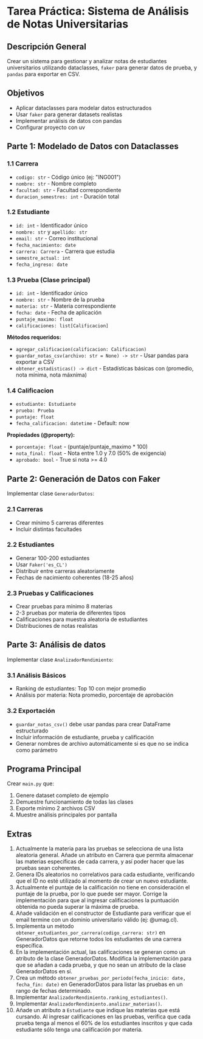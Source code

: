 # Tarea Práctica: Sistema de Análisis de Notas Universitarias

## Descripción General

Crear un sistema para gestionar y analizar notas de estudiantes universitarios utilizando dataclasses, `faker` para generar datos de prueba, y `pandas` para exportar en CSV.

## Objetivos

- Aplicar dataclasses para modelar datos estructurados
- Usar `faker` para generar datasets realistas
- Implementar análisis de datos con pandas
- Configurar proyecto con uv

## Parte 1: Modelado de Datos con Dataclasses

### 1.1 Carrera

- `codigo: str` - Código único (ej: "ING001")
- `nombre: str` - Nombre completo
- `facultad: str` - Facultad correspondiente
- `duracion_semestres: int` - Duración total

### 1.2 Estudiante

- `id: int` - Identificador único
- `nombre: str` y `apellido: str`
- `email: str` - Correo institucional
- `fecha_nacimiento: date`
- `carrera: Carrera` - Carrera que estudia
- `semestre_actual: int`
- `fecha_ingreso: date`

### 1.3 Prueba (Clase principal)

- `id: int` - Identificador único
- `nombre: str` - Nombre de la prueba
- `materia: str` - Materia correspondiente
- `fecha: date` - Fecha de aplicación
- `puntaje_maximo: float`
- `calificaciones: list[Calificacion]`

**Métodos requeridos:**

- `agregar_calificacion(calificacion: Calificacion)`
- `guardar_notas_csv(archivo: str = None) -> str` - Usar pandas para exportar a CSV
- `obtener_estadisticas() -> dict` - Estadísticas básicas con (promedio, nota mínima, nota máxnima)

### 1.4 Calificacion

- `estudiante: Estudiante`
- `prueba: Prueba`
- `puntaje: float`
- `fecha_calificacion: datetime` - Default: now

**Propiedades (@property):**

- `porcentaje: float` - (puntaje/puntaje_maximo \* 100)
- `nota_final: float` - Nota entre 1.0 y 7.0 (50% de exigencia)
- `aprobado: bool` - True si nota >= 4.0

## Parte 2: Generación de Datos con Faker

Implementar clase `GeneradorDatos`:

### 2.1 Carreras

- Crear mínimo 5 carreras diferentes
- Incluir distintas facultades

### 2.2 Estudiantes

- Generar 100-200 estudiantes
- Usar `Faker('es_CL')`
- Distribuir entre carreras aleatoriamente
- Fechas de nacimiento coherentes (18-25 años)

### 2.3 Pruebas y Calificaciones

- Crear pruebas para mínimo 8 materias
- 2-3 pruebas por materia de diferentes tipos
- Calificaciones para muestra aleatoria de estudiantes
- Distribuciones de notas realistas

## Parte 3: Análisis de datos

Implementar clase `AnalizadorRendimiento`:

### 3.1 Análisis Básicos

- Ranking de estudiantes: Top 10 con mejor promedio
- Análisis por materia: Nota promedio, porcentaje de aprobación

### 3.2 Exportación

- `guardar_notas_csv()` debe usar pandas para crear DataFrame estructurado
- Incluir información de estudiante, prueba y calificación
- Generar nombres de archivo automáticamente si es que no se indica como parámetro

## Programa Principal

Crear `main.py` que:

1. Genere dataset completo de ejemplo
2. Demuestre funcionamiento de todas las clases
3. Exporte mínimo 2 archivos CSV
4. Muestre análisis principales por pantalla

## Extras

1. Actualmente la materia para las pruebas se selecciona de una lista aleatoria general. Añade un atributo en Carrera que permita almacenar las materias específicas de cada carrera, y así poder hacer que las pruebas sean coherentes.
2. Genera IDs aleatorios no correlativos para cada estudiante, verificando que el ID no esté utilizado al momento de crear un nuevo estudiante.
3. Actualmente el puntaje de la calificación no tiene en consideración el puntaje de la prueba, por lo que puede ser mayor. Corrige la implementación para que al ingresar calificaciones la puntuación obtenida no pueda superar la máxima de prueba.
4. Añade validación en el constructor de Estudiante para verificar que el email termine con un dominio universitario válido (ej: @umag.cl).
5. Implementa un método `obtener_estudiantes_por_carrera(codigo_carrera: str)` en GeneradorDatos que retorne todos los estudiantes de una carrera específica.
6. En la implementación actual, las calificaciones se generan como un atributo de la clase GeneradorDatos. Modifica la implementación para que se añadan a cada prueba, y que no sean un atributo de la clase GeneradorDatos en sí.
7. Crea un método `obtener_pruebas_por_periodo(fecha_inicio: date, fecha_fin: date)` en GeneradorDatos para listar las pruebas en un rango de fechas determinado.
8. Implementar `AnalizadorRendimiento.ranking_estudiantes()`.
9. Implementar `AnalizadorRendimiento.analizar_materias()`.
10. Añade un atributo a `Estudiante` que indique las materias que está cursando. Al ingresar calificaciones en las pruebas, verifica que cada prueba tenga al menos el 60% de los estudiantes inscritos y que cada estudiante sólo tenga una calificación por materia.
